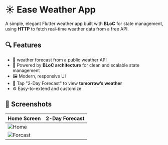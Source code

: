 # ☀️ Ease Weather App

A simple, elegant Flutter weather app built with **BLoC** for state management, using **HTTP** to fetch real-time weather data from a free API.  

## 🔍 Features

- 📡 weather forecast from a public weather API
- 🧱 Powered by **BLoC architecture** for clean and scalable state management
- 🖼️ Modern, responsive UI
- 📅 Tap "2-Day Forecast" to view **tomorrow’s weather**
- ⚙️ Easy-to-extend and customize

## 📸 Screenshots

|Home Screen | 2-Day Forecast|
|------|----------|
|![Home](https://github.com/user-attachments/assets/1ffbc19b-8139-4691-8e9d-1c543ed8206b)
|![Forcast](https://github.com/user-attachments/assets/6f8f1d3f-afe2-4c89-b9ef-c972067e2fa0)|

